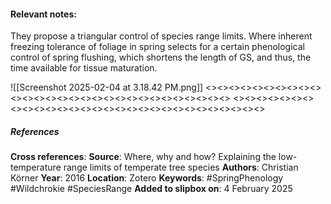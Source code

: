 #### **Relevant notes**:
They propose a triangular control of species range limits. Where inherent freezing tolerance of foliage in spring selects for a certain phenological control of spring flushing, which shortens the length of GS, and thus, the time available for tissue maturation. 

![[Screenshot 2025-02-04 at 3.18.42 PM.png]]
<><><><><><><><><><><><><><><><><><><><><><><><><><><><><>
<><><><><><><><><><><><><><><><><><><><><><><><><><><><><>
##### References
**Cross references**: 
**Source**: Where, why and how? Explaining the low-temperature range limits of temperate tree species
**Authors**: Christian Körner
**Year**: 2016
**Location**: Zotero
**Keywords**: #SpringPhenology #Wildchrokie #SpeciesRange 
**Added to slipbox on**: 4 February 2025

